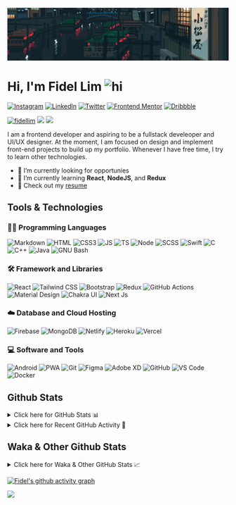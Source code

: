 ![Tokyo Downtown](tokyoDowntown.gif)

# Hi, I'm Fidel Lim <img src="https://user-images.githubusercontent.com/1303154/88677602-1635ba80-d120-11ea-84d8-d263ba5fc3c0.gif" width="28px" alt="hi">

[![Instagram](https://img.shields.io/badge/-Instagram-E4405F?logo=instagram&logoColor=white&style=flat-square)](https://www.instagram.com/_fidel_lim_/)
[![LinkedIn](https://img.shields.io/badge/-LinkedIn-0A66C2?logo=linkedin&style=flat-square)](https://www.linkedin.com/in/fidellim/)
[![Twitter](https://img.shields.io/badge/-Twitter-1DA1F2?logo=twitter&logoColor=white&style=flat-square)](https://twitter.com/fidellim)
[![Frontend Mentor](https://img.shields.io/badge/-Frontend_Mentor-3F54A3?logo=frontendmentor&logoColor=white&style=flat-square)](https://www.frontendmentor.io/profile/fidellim)
[![Dribbble](https://img.shields.io/badge/-Dribbble-EA4C89?logo=dribbble&logoColor=white&style=flat-square)](https://dribbble.com/fidellim)

[<img src="https://komarev.com/ghpvc/?username=fidellim&label=Profile%20views&color=0e75b6&style=flat-square" alt="fidellim" />](https://github.com/fidellim/fidellim)
[<img src="https://img.shields.io/badge/Email-lim.fidel%40gmail.com-orange?style=flat-square&logo=gmail">](mailto:lim.fidel@gmail.com)
[<img src="https://img.shields.io/badge/Personal%20Site-fidellim--portfolio.netlify.app-red?style=flat-square&logo=safari">](https://fidellim-portfolio.netlify.app/)

I am a frontend developer and aspiring to be a fullstack develeoper and UI/UX designer. At the moment, I am focused on design and implement front-end projects to build up my portfolio. Whenever I have free time, I try to learn other technologies.

- 🔭 I’m currently looking for opportunies
- 🌱 I’m currently learning **React**, **NodeJS**, and **Redux**
- 📝 Check out my [resume](https://fidellim-portfolio.netlify.app/Resume)

## Tools & Technologies

### 👨‍💻 Programming Languages

![Markdown](https://img.shields.io/badge/-Markdown-000000?logo=markdown&logoColor=white&style=flat-square)
![HTML](https://img.shields.io/badge/-HTML-E34F26?logo=html5&logoColor=white&style=flat-square)
![CSS3](https://img.shields.io/badge/-CSS-157286?logo=css3&style=flat-square)
![JS](https://img.shields.io/badge/-JavaScript-F7DF1E?logo=javascript&logoColor=black&logoWidth=25&style=flat-square)
![TS](https://img.shields.io/badge/-TypeScript-3178C6?logo=typescript&logoColor=black&logoWidth=25&style=flat-square)
![Node](https://img.shields.io/badge/-NodeJS-F05032?logo=node.js&logoColor=white&style=flat-square)
![SCSS](https://img.shields.io/badge/-SASS-C76494?logo=sass&logoColor=white&logoWidth=25&style=flat-square)
![Swift](https://img.shields.io/badge/-Swift-FA7343?logo=swift&logoColor=white&logoWidth=25&style=flat-square)
![C](https://custom-icon-badges.herokuapp.com/badge/C-03599C.svg?logo=c-in-hexagon&logoColor=white&style=flat-square)
![C++](https://custom-icon-badges.herokuapp.com/badge/C++-CC0000.svg?logo=cpp2&logoColor=white&style=flat-square)
![Java](https://img.shields.io/badge/-Java-007396?logo=java&logoColor=white&logoWidth=25&style=flat-square)
![GNU Bash](https://img.shields.io/badge/-Bash-4EAA25?logo=gnubash&logoColor=white&logoWidth=25&style=flat-square)

### 🛠️ Framework and Libraries

![React](https://img.shields.io/badge/-React-000000?logo=react&logoColor=61DAFB&style=flat-square)
![Tailwind CSS](https://img.shields.io/badge/-Tailwind_CSS-15B3C0?logo=tailwindcss&logoColor=white&logoWidth=25&style=flat-square)
![Bootstrap](https://img.shields.io/badge/-Bootstrap-7952B3?logo=bootstrap&logoColor=white&logoWidth=25)
![Redux](https://img.shields.io/badge/-Redux-764ABC?logo=redux&logoColor=white&logoWidth=25)
![GitHub Actions](https://img.shields.io/badge/-GitHub_Actions-2088FF?logo=githubactions&logoColor=white&logoWidth=25)
![Material Design](https://img.shields.io/badge/-Material_Design-000?logo=materialdesign&logoColor=757575&logoWidth=25)
![Chakra UI](https://img.shields.io/badge/-Chakra_UI-319795?logo=chakraui&logoColor=fff&logoWidth=25)
![Next Js](https://img.shields.io/badge/-Next_JS-000?logo=next.js&logoColor=fff&logoWidth=25)

### ☁️ Database and Cloud Hosting

![Firebase](https://img.shields.io/badge/-Firebase-F05032?logo=firebase&logoColor=white&style=flat-square)
![MongoDB](https://img.shields.io/badge/-MongoDB-47A248?logo=mongodb&logoColor=white&style=flat-square)
![Netlify](https://img.shields.io/badge/-Netlify-00C7B7?logo=netlify&logoColor=white&style=flat-square)
![Heroku](https://img.shields.io/badge/-Heroku-430098?logo=heroku&logoColor=white&logoWidth=25)
![Vercel](https://img.shields.io/badge/-Vercel-000000?logo=vercel&logoColor=white&style=flat-square)

### 💻 Software and Tools

![Android](https://img.shields.io/badge/-Android-3DDC84?logo=android&logoColor=black&logoWidth=25&style=flat-square)
![PWA](https://img.shields.io/badge/-PWA-550EBE?logo=pwa&logoColor=white&style=flat-square)
![Git](https://img.shields.io/badge/-Git-F05032?logo=git&logoColor=white&style=flat-square)
![Figma](https://img.shields.io/badge/-Figma-F24E1E?logo=figma&logoColor=white&style=flat-square)
![Adobe XD](https://img.shields.io/badge/-Adobe%20XD-FF61F6?logo=adobe%20xd&logoColor=black&logoWidth=25&style=flat-square)
![GitHub](https://img.shields.io/badge/-GitHub-181717?logo=github&style=flat-square)
![VS Code](https://img.shields.io/badge/-VS%20Code-007ACC?logo=visual%20studio%20code&style=flat-square)
![Docker](https://img.shields.io/badge/-Docker-2496ED?logo=docker&logoColor=white&style=flat-square)

<!-- https://github.com/JaeSeoKim/badge42 -->

<!-- ## 42 Stats

<details>
<summary> Click here for &nbsp;
<img src="https://img.shields.io/badge/-Abu_Dhabi-000000?logo=42&style=flat-square">
</summary> -->

<!-- <img src="https://badge42.herokuapp.com/api/stats/flim?privacyEmail=true">
<img src="https://badge42.herokuapp.com/api/stats/flim?cursus=C%20Piscine&privacyEmail=true"> -->

<!-- [![flim's 42 stats](https://badge42.vercel.app/api/v2/stats/cl1c1a9ce001109mq8crq44uh?cursusId=9)](https://github.com/JaeSeoKim/badge42)
[![flim's 42 stats](https://badge42.vercel.app/api/v2/stats/cl1c1a9ce001109mq8crq44uh?cursusId=21)](https://github.com/JaeSeoKim/badge42) -->

</details>

## Github Stats

<details>
	<summary>
		Click here for GitHub Stats 📊
	</summary>
	<br/>

<img src="https://github-readme-stats.vercel.app/api/top-langs/?username=fidellim&layout=compact&langs_count=8&hide=scss,css,html&theme=dracula&border_color=ff4499" alt="fidellim" />
<img src="https://github-readme-stats.vercel.app/api?username=fidellim&show_icons=true&locale=en&theme=tokyonight&hide_border=true" alt="fidellim" />
<img src="https://github-readme-streak-stats.herokuapp.com?user=fidellim&theme=material-palenight&hide_border=true&date_format=M%20j%5B%2C%20Y%5D" alt="fidellim" />

</details>

<details>
	<summary>
		Click here for Recent GitHub Activity 🚴
	</summary>
	<br/>

<!--RECENT_ACTIVITY:start-->

1. ❌ Closed PR [#9](https://github.com/ObelusFamily/Anythink-Market-pvk6t/pull/9) in [ObelusFamily/Anythink-Market-pvk6t](https://github.com/ObelusFamily/Anythink-Market-pvk6t)
2. 💪 Opened PR [#9](https://github.com/ObelusFamily/Anythink-Market-pvk6t/pull/9) in [ObelusFamily/Anythink-Market-pvk6t](https://github.com/ObelusFamily/Anythink-Market-pvk6t)
3. 🎉 Merged PR [#8](https://github.com/ObelusFamily/Anythink-Market-pvk6t/pull/8) in [ObelusFamily/Anythink-Market-pvk6t](https://github.com/ObelusFamily/Anythink-Market-pvk6t)
4. 💪 Opened PR [#8](https://github.com/ObelusFamily/Anythink-Market-pvk6t/pull/8) in [ObelusFamily/Anythink-Market-pvk6t](https://github.com/ObelusFamily/Anythink-Market-pvk6t)
5. 🎉 Merged PR [#7](https://github.com/ObelusFamily/Anythink-Market-pvk6t/pull/7) in [ObelusFamily/Anythink-Market-pvk6t](https://github.com/ObelusFamily/Anythink-Market-pvk6t)
<!--RECENT_ACTIVITY:end-->

<!--RECENT_ACTIVITY:last_update_end-->

</details>

## Waka & Other Github Stats

<details>
	<summary>
		Click here for Waka & Other GitHub Stats 📈
	</summary>
	<br/>

<!--START_SECTION:waka-->
![Lines of code](https://img.shields.io/badge/From%20Hello%20World%20I%27ve%20Written-745%20Thousand%20lines%20of%20code-blue)

**🐱 My GitHub Data** 

> 🏆 2,144 Contributions in the Year 2022
 > 
> 📦 184.4 kB Used in GitHub's Storage 
 > 
> 💼 Opted to Hire
 > 
> 📜 84 Public Repositories 
 > 
> 🔑 0 Private Repositories  
 > 
**I'm a Night 🦉** 

```text
🌞 Morning    97 commits     ██░░░░░░░░░░░░░░░░░░░░░░░   9.0% 
🌆 Daytime    371 commits    ████████░░░░░░░░░░░░░░░░░   34.42% 
🌃 Evening    447 commits    ██████████░░░░░░░░░░░░░░░   41.47% 
🌙 Night      163 commits    ███░░░░░░░░░░░░░░░░░░░░░░   15.12%

```
📅 **I'm Most Productive on Sunday** 

```text
Monday       108 commits    ██░░░░░░░░░░░░░░░░░░░░░░░   10.02% 
Tuesday      147 commits    ███░░░░░░░░░░░░░░░░░░░░░░   13.64% 
Wednesday    142 commits    ███░░░░░░░░░░░░░░░░░░░░░░   13.17% 
Thursday     180 commits    ████░░░░░░░░░░░░░░░░░░░░░   16.7% 
Friday       99 commits     ██░░░░░░░░░░░░░░░░░░░░░░░   9.18% 
Saturday     165 commits    ███░░░░░░░░░░░░░░░░░░░░░░   15.31% 
Sunday       237 commits    █████░░░░░░░░░░░░░░░░░░░░   21.99%

```


📊 **This Week I Spent My Time On** 

```text
⌚︎ Time Zone: Asia/Dubai

💬 Programming Languages: 
JavaScript               9 hrs 5 mins        █████████████████████░░░░   84.8% 
JSON                     39 mins             █░░░░░░░░░░░░░░░░░░░░░░░░   6.11% 
YAML                     26 mins             █░░░░░░░░░░░░░░░░░░░░░░░░   4.17% 
Other                    10 mins             ░░░░░░░░░░░░░░░░░░░░░░░░░   1.65% 
Markdown                 10 mins             ░░░░░░░░░░░░░░░░░░░░░░░░░   1.65%

🔥 Editors: 
VS Code                  10 hrs 43 mins      █████████████████████████   100.0%

🐱‍💻 Projects: 
anything-market          6 hrs 18 mins       ██████████████░░░░░░░░░░░   58.86% 
fidellim-portfolio-nextjs4 hrs 8 mins        █████████░░░░░░░░░░░░░░░░   38.55% 
airhub-aviation-test     13 mins             ░░░░░░░░░░░░░░░░░░░░░░░░░   2.12% 
anything-market-getting-s3 mins              ░░░░░░░░░░░░░░░░░░░░░░░░░   0.48%

💻 Operating System: 
Windows                  10 hrs 43 mins      █████████████████████████   100.0%

```

**I Mostly Code in JavaScript** 

```text
JavaScript               26 repos            █████████░░░░░░░░░░░░░░░░   36.62% 
SCSS                     17 repos            ██████░░░░░░░░░░░░░░░░░░░   23.94% 
HTML                     11 repos            ███░░░░░░░░░░░░░░░░░░░░░░   15.49% 
CSS                      7 repos             ██░░░░░░░░░░░░░░░░░░░░░░░   9.86% 
C                        4 repos             █░░░░░░░░░░░░░░░░░░░░░░░░   5.63%

```



 Last Updated on 10/11/2022 10:37:02 UTC
<!--END_SECTION:waka-->

</details>

[![Fidel's github activity graph](https://activity-graph.herokuapp.com/graph?username=fidellim&theme=material-palenight&hide_border=true)](https://github.com/ashutosh00710/github-readme-activity-graph)

<img src="https://capsule-render.vercel.app/api?type=waving&color=gradient&height=80&section=footer"/>
